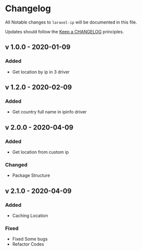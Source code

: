 # Changelog

All Notable changes to `laravel-ip` will be documented in this file.

Updates should follow the [Keep a CHANGELOG](http://keepachangelog.com/) principles.

##  v 1.0.0 - 2020-01-09

### Added
- Get location by ip in 3 driver
 
## v 1.2.0 - 2020-02-09

### Added
- Get country full name in ipinfo driver

## v 2.0.0 - 2020-04-09

### Added

- Get location from custom ip

### Changed

- Package Structure

## v 2.1.0 - 2020-04-09
### Added

- Caching Location 

### Fixed

- Fixed Some bugs
- Refactor Codes  
